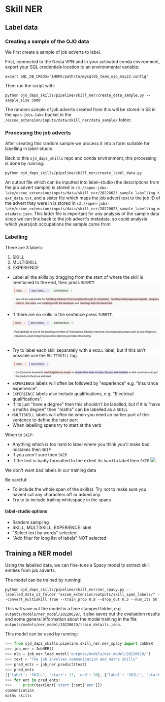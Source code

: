 # Skill NER

## Label data

### Creating a sample of the OJO data

We first create a sample of job adverts to label.

First, connected to the Nesta VPN and in your activated conda environment, export your SQL credentials location to an environmental variable:

```
export SQL_DB_CREDS="$HOME/path/to/mysqldb_team_ojo_may22.config"
```

Then run the script with:

```
python ojd_daps_skills/pipeline/skill_ner/create_data_sample.py --sample_size 5000
```

The random sample of job adverts created from this will be stored in S3 in the `open-jobs-lake` bucket in the `/escoe_extension/inputs/data/skill_ner/data_sample/` folder.

### Processing the job adverts

After creating this random sample we process it into a form suitable for labelling in label-studio.

Back to this `ojd_daps_skills` repo and conda environment, this processing is done by running:

```
python ojd_daps_skills/pipeline/skill_ner/create_label_data.py
```

An output file which can be inputted into label-studio (the descriptions from the job advert sample) is stored in `s3://open-jobs-lake/escoe_extension/inputs/data/skill_ner/20220623_sample_labelling_text_data.txt`, and a sister file which maps the job advert text to the job ID of the advert they were in is stored in `s3://open-jobs-lake/escoe_extension/inputs/data/skill_ner/20220623_sample_labelling_metadata.json`. This latter file is important for any analysis of the sample data since we can link back to the job advert's metadata, so could analysis which years/job occupations the sample came from.

### Labelling

There are 3 labels:

1. SKILL
2. MULTISKILL
3. EXPERIENCE

- Label all the skills by dragging from the start of where the skill is mentioned to the end, then press `SUBMIT`.
  ![](./ner_label_examples/label_eg1.jpg)
- If there are no skills in the sentence press `SUBMIT`.
  ![](./ner_label_examples/label_eg5.jpg)
- Try to label each skill separately with a `SKILL` label, but if this isn't possible use the `MULTISKILL` tag.
  ![](./ner_label_examples/label_eg4.jpg)
- `EXPERIENCE` labels will often be followed by "experience" e.g. "insurance experience".
- `EXPERIENCE` labels also include qualifications, e.g. "Electrical qualifications".
- If its just "have a degree" then this shouldn't be labelled, but if it is "have a maths degree" then "maths" can be labelled as a `SKILL`
- `MULTISKILL` labels will often be when you need an earlier part of the sentence to define the later part
- When labelling spans try to start at the verb

When to `SKIP`:

- Anything which is too hard to label where you think you'll make bad mistakes then `SKIP`
- If you aren't sure then `SKIP`.
- If the text is badly formatted to the extent its hard to label then `SKIP`
  ![](./ner_label_examples/label_eg6.jpg)

We don't want bad labels in our training data

Be careful:

- To include the whole span of the skill(s). Try not to make sure you havent cut any characters off or added any.
- Try to to include trailing whitespace in the spans

#### label-studio options

- Random sampling
- SKILL, MULTISKILL, EXPERIENCE label
- "Select text by words" selected
- "Add filter for long list of labels" NOT selected

## Training a NER model

Using the labelled data, we can fine-tune a Spacy model to extract skill entities from job adverts.

The model can be trained by running:

```
python ojd_daps_skills/pipeline/skill_ner/ner_spacy.py --labelled_data_s3_folder "escoe_extension/outputs/skill_span_labels/" --convert_multiskill True --train_prop 0.8 --drop_out 0.3 --num_its 50
```

This will save out the model in a time stamped folder, e.g. `outputs/models/ner_model/20220629/`, it also saves out the evaluation results and some general information about the model training in the file `outputs/models/ner_model/20220629/train_details.json`.

This model can be used by running:

```python
>>> from ojd_daps_skills.pipeline.skill_ner.ner_spacy import JobNER
>>> job_ner = JobNER()
>>> nlp = job_ner.load_model('outputs/models/ner_model/20220629/')
>>> text = "The job involves communication and maths skills"
>>> pred_ents = job_ner.predict(text)
>>> pred_ents
[{'label': 'SKILL', 'start': 17, 'end': 30}, {'label': 'SKILL', 'start': 35, 'end': 47}]
>>> for ent in pred_ents:
>>>     print(text[ent['start']:ent['end']])
communication
maths skills
```

